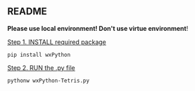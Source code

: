 ## README

**Please use local environment! Don't use virtue environment**!  

<u>Step 1. INSTALL required package</u>

`pip install wxPython`

<u>Step 2. RUN the .py file</u>

`pythonw wxPython-Tetris.py`

